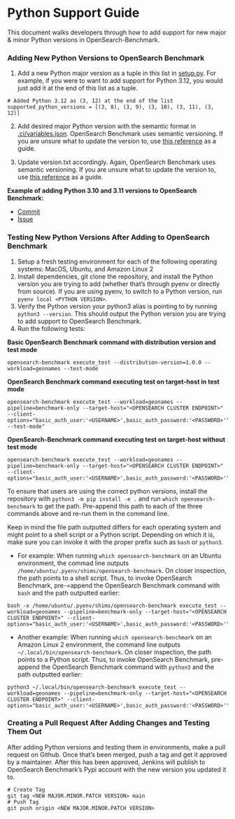 # Python Support Guide

This document walks developers through how to add support for new major & minor Python versions in OpenSearch-Benchmark.

### Adding New Python Versions to OpenSearch Benchmark

1. Add a new Python major version as a tuple in this list in [setup.py](https://github.com/opensearch-project/opensearch-benchmark/blob/main/setup.py#L47). For example, if you were to want to add support for Python 3.12, you would just add it at the end of this list as a tuple.
```
# Added Python 3.12 as (3, 12) at the end of the list
supported_python_versions = [(3, 8), (3, 9), (3, 10), (3, 11), (3, 12)]
```

2. Add desired major Python version with the semantic format in [.ci/variables.json](https://github.com/opensearch-project/opensearch-benchmark/blob/main/.ci/variables.json). OpenSearch Benchmark uses semantic versioning. If you are unsure what to update the version to, use [this reference](https://semver.org/) as a guide.

3. Update version.txt accordingly. Again, OpenSearch Benchmark uses semantic versioning. If you are unsure what to update the version to, use [this reference](https://semver.org/) as a guide.

**Example of adding Python 3.10 and 3.11 versions to OpenSearch Benchmark:**
* [Commit](https://github.com/opensearch-project/opensearch-benchmark/commit/c808af899f3b168d47bb55763ede33def0e64a3b)
* [Issue](https://github.com/opensearch-project/opensearch-benchmark/issues/220)

### Testing New Python Versions After Adding to OpenSearch Benchmark

1. Setup a fresh testing environment for each of the following operating systems: MacOS, Ubuntu, and Amazon Linux 2
2. Install dependencies, git clone the repository, and install the Python version you are trying to add (whether that’s through pyenv or directly from source). If you are using pyenv, to switch to a Python version, run `pyenv local <PYTHON VERSION>`.
3. Verify the Python version your python3 alias is pointing to by running `python3 --version`. This should output the Python version you are trying to add support to OpenSearch Benchmark.
4. Run the following tests:

**Basic OpenSearch Benchmark command with distribution version and test mode**
```
opensearch-benchmark execute_test --distribution-version=1.0.0 --workload=geonames --test-mode
```

**OpenSearch Benchmark command executing test on target-host in test mode**
```
opensearch-benchmark execute_test --workload=geonames --pipeline=benchmark-only --target-host="<OPENSEARCH CLUSTER ENDPOINT>" --client-options="basic_auth_user:'<USERNAME>',basic_auth_password:'<PASSWORD>'" --test-mode"
```

**OpenSearch-Benchmark command executing test on target-host without test mode**
```
opensearch-benchmark execute_test --workload=geonames --pipeline=benchmark-only --target-host="<OPENSEARCH CLUSTER ENDPOINT>" --client-options="basic_auth_user:'<USERNAME>',basic_auth_password:'<PASSWORD>'"
```

To ensure that users are using the correct python versions, install the repository with `python3 -m pip install -e .` and run `which opensearch-benchmark` to get the path. Pre-append this path to each of the three commands above and re-run them in the command line.

Keep in mind the file path outputted differs for each operating system and might point to a shell script or a Python script. Depending on which it is, make sure you can invoke it with the proper prefix such as `bash` or `python3`.

- For example: When running `which opensearch-benchmark` on an Ubuntu environment, the commad line outputs `/home/ubuntu/.pyenv/shims/opensearch-benchmark`. On closer inspection, the path points to a shell script. Thus, to invoke OpenSearch Benchmark, pre-=append the OpenSearch Benchmark command with `bash` and the path outputted earlier:
```
bash -x /home/ubuntu/.pyenv/shims/opensearch-benchmark execute_test --workload=geonames --pipeline=benchmark-only --target-host="<OPENSEARCH CLUSTER ENDPOINT>" --client-options="basic_auth_user:'<USERNAME>',basic_auth_password:'<PASSWORD>'"
```

- Another example: When running `which opensearch-benchmark` on an Amazon Linux 2 environment, the command line outputs `~/.local/bin/opensearch-benchmark`. On closer inspection, the path points to a Python script. Thus, to invoke OpenSearch Benchmark, pre-append the OpenSearch Benchmark command with `python3` and the path outputted earlier:
```
python3 ~/.local/bin/opensearch-benchmark execute_test --workload=geonames --pipeline=benchmark-only --target-host="<OPENSEARCH CLUSTER ENDPOINT>" --client-options="basic_auth_user:'<USERNAME>',basic_auth_password:'<PASSWORD>'"
```

### Creating a Pull Request After Adding Changes and Testing Them Out
After adding Python versions and testing them in environments, make a pull request on Github. Once that’s been merged, push a tag and get it approved by a maintainer. After this has been approved, Jenkins will publish to OpenSearch Benchmark’s Pypi account with the new version you updated it to.
```
# Create Tag
git tag <NEW MAJOR.MINOR.PATCH VERSION> main
# Push Tag
git push origin <NEW MAJOR.MINOR.PATCH VERSION>
```

